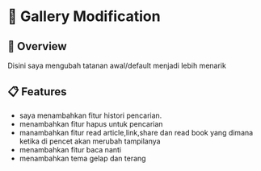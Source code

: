 # 🌟 Gallery Modification

## 🚀 Overview
Disini saya mengubah tatanan awal/default menjadi lebih menarik 

## 📋 Features
- saya menambahkan fitur histori pencarian.
- menambahkan fitur hapus untuk pencarian
- manambahkan fitur read article,link,share dan read book  yang dimana ketika di pencet akan merubah tampilanya
- menambahkan fitur baca nanti
- menambahkan tema gelap dan terang

